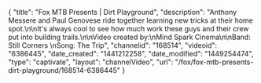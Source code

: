 {
    "title": "Fox MTB Presents | Dirt Playground",
    "description": "Anthony Messere and Paul Genovese ride together learning new tricks at their home spot.\n\nIt's always cool to see how much work these guys and their crew put into building trails.\n\nVideo created by:\nMind Spark Cinema\n\nBand: Still Corners \nSong: The Trip",
    "channelid": "168514",
    "videoid": "6386445",
    "date_created": "1441212258",
    "date_modified": "1449254474",
    "type": "captivate",
    "layout": "channelVideo",
    "url": "\/fox\/fox-mtb-presents-dirt-playground\/168514-6386445"
}